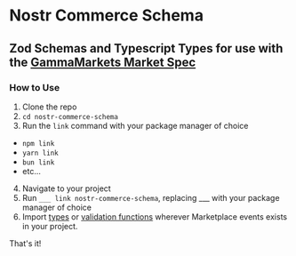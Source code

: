 # Nostr Commerce Schema

## Zod Schemas and Typescript Types for use with the [GammaMarkets Market Spec](https://github.com/GammaMarkets/market-spec)

### How to Use

1. Clone the repo
2. `cd nostr-commerce-schema`
3. Run the `link` command with your package manager of choice

- `npm link`
- `yarn link`
- `bun link`
- etc...

4. Navigate to your project
5. Run `___ link nostr-commerce-schema`, replacing ___ with your package manager
   of choice
6. Import
   [types](https://github.com/Conduit-BTC/nostr-commerce-schema/blob/eabf91057596ed12f3087fac36d5b622d1fc8ff7/src/schemas/index.ts#L14-L23)
   or
   [validation functions](https://github.com/Conduit-BTC/nostr-commerce-schema/blob/eabf91057596ed12f3087fac36d5b622d1fc8ff7/src/schemas/index.ts#L26-L64)
   wherever Marketplace events exists in your project.

That's it!
